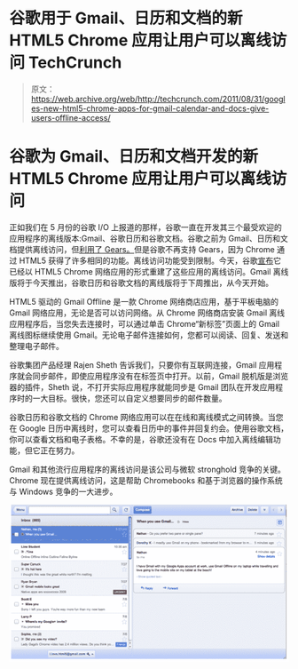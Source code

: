 # 谷歌用于 Gmail、日历和文档的新 HTML5 Chrome 应用让用户可以离线访问 TechCrunch

> 原文：<https://web.archive.org/web/http://techcrunch.com/2011/08/31/googles-new-html5-chrome-apps-for-gmail-calendar-and-docs-give-users-offline-access/>

# 谷歌为 Gmail、日历和文档开发的新 HTML5 Chrome 应用让用户可以离线访问

正如我们在 5 月份的谷歌 I/O 上报道的那样，谷歌一直在开发其三个最受欢迎的应用程序的离线版本:Gmail、谷歌日历和谷歌文档。谷歌之前为 Gmail、日历和文档提供离线访问，但[利用了 Gears。](https://web.archive.org/web/20230204223738/https://techcrunch.com/2009/01/27/gmail-goes-offline-with-google-gears/)但是谷歌不再支持 Gears，因为 Chrome 通过 HTML5 获得了许多相同的功能。离线访问功能受到限制。今天，谷歌[宣布](https://web.archive.org/web/20230204223738/http://gmailblog.blogspot.com/2011/08/using-gmail-calendar-and-docs-without.html?utm_source=feedburner&utm_medium=feed&utm_campaign=Feed%3A+OfficialGmailBlog+%28Gmail+Blog%29)它已经以 HTML5 Chrome 网络应用的形式重建了这些应用的离线访问。Gmail 离线版将于今天推出，谷歌日历和谷歌文档的离线版将于下周推出，从今天开始。

HTML5 驱动的 Gmail Offline 是一款 Chrome 网络商店应用，基于平板电脑的 Gmail 网络应用，无论是否可以访问网络。从 Chrome 网络商店安装 Gmail 离线应用程序后，当您失去连接时，可以通过单击 Chrome“新标签”页面上的 Gmail 离线图标继续使用 Gmail。无论电子邮件连接如何，您都可以阅读、回复、发送和整理电子邮件。

谷歌集团产品经理 Rajen Sheth 告诉我们，只要你有互联网连接，Gmail 应用程序就会同步邮件，即使应用程序没有在标签页中打开。以前，Gmail 脱机版是浏览器的插件，Sheth 说，不打开实际应用程序就能同步是 Gmail 团队在开发应用程序时的一大目标。很快，您还可以自定义想要同步的邮件数量。

谷歌日历和谷歌文档的 Chrome 网络应用可以在在线和离线模式之间转换。当您在 Google 日历中离线时，您可以查看日历中的事件并回复约会。使用谷歌文档，你可以查看文档和电子表格。不幸的是，谷歌还没有在 Docs 中加入离线编辑功能，但它正在努力。

Gmail 和其他流行应用程序的离线访问是该公司与微软 stronghold 竞争的关键。Chrome 现在提供离线访问，这是帮助 Chromebooks 和基于浏览器的操作系统与 Windows 竞争的一大进步。

![](img/8bff4ca38177f8eb402206524ecaa17b.png)